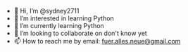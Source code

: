 - 👋 Hi, I’m @sydney2711
- 👀 I’m interested in learning Python
- 🌱 I’m currently learning Python
- 💞️ I’m looking to collaborate on don't know yet
- 📫 How to reach me by email: fuer.alles.neue@gmail.com

<!---
sydney2711/sydney2711 is a ✨ special ✨ repository because its `README.md` (this file) appears on your GitHub profile.
You can click the Preview link to take a look at your changes.
--->
